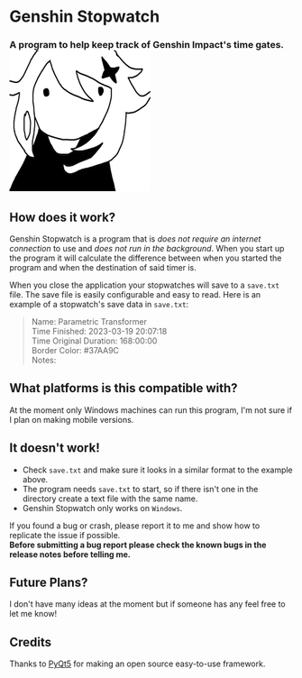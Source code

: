 # Genshin Stopwatch
### A program to help keep track of Genshin Impact's time gates. ![logo](icon.png)

## How does it work?

Genshin Stopwatch is a program that is *does not require an internet connection* to use and *does not run in the background*. When you start up the program it will calculate the difference between when you started the program and when the destination of said timer is.

When you close the application your stopwatches will save to a `save.txt` file. The save file is easily configurable and easy to read. Here is an example of a stopwatch's save data in `save.txt`:

> Name: Parametric Transformer<br>
> Time Finished: 2023-03-19 20:07:18<br>
> Time Original Duration: 168:00:00<br>
> Border Color: #37AA9C<br>
> Notes:<br>

## What platforms is this compatible with?

At the moment only Windows machines can run this program, I'm not sure if I plan on making mobile versions.

## It doesn't work!

+ Check `save.txt` and make sure it looks in a similar format to the example above.
+ The program needs `save.txt` to start, so if there isn't one in the directory create a text file with the same name.
+ Genshin Stopwatch only works on `Windows`.

If you found a bug or crash, please report it to me and show how to replicate the issue if possible.<br>
**Before submitting a bug report please check the known bugs in the release notes before telling me.**

## Future Plans?

I don't have many ideas at the moment but if someone has any feel free to let me know!

## Credits

Thanks to [PyQt5](https://pypi.org/project/PyQt5/) for making an open source easy-to-use framework.
